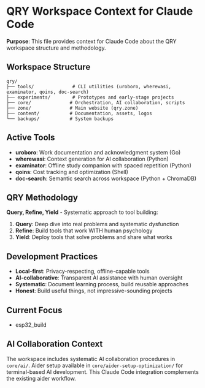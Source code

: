# QRY Workspace Context for Claude Code

**Purpose**: This file provides context for Claude Code about the QRY workspace structure and methodology.

## Workspace Structure

```
qry/
├── tools/              # CLI utilities (uroboro, wherewasi, examinator, qoins, doc-search)
├── experiments/        # Prototypes and early-stage projects
├── core/              # Orchestration, AI collaboration, scripts
├── zone/              # Main website (qry.zone)
├── content/           # Documentation, assets, logos
└── backups/           # System backups
```

## Active Tools

- **uroboro**: Work documentation and acknowledgment system (Go)
- **wherewasi**: Context generation for AI collaboration (Python)
- **examinator**: Offline study companion with spaced repetition (Python)
- **qoins**: Cost tracking and optimization (Shell)
- **doc-search**: Semantic search across workspace (Python + ChromaDB)

## QRY Methodology

**Query, Refine, Yield** - Systematic approach to tool building:
1. **Query**: Deep dive into real problems and systematic dysfunction
2. **Refine**: Build tools that work WITH human psychology
3. **Yield**: Deploy tools that solve problems and share what works

## Development Practices

- **Local-first**: Privacy-respecting, offline-capable tools
- **AI-collaborative**: Transparent AI assistance with human oversight
- **Systematic**: Document learning process, build reusable approaches
- **Honest**: Build useful things, not impressive-sounding projects

## Current Focus

- esp32_build

## AI Collaboration Context

The workspace includes systematic AI collaboration procedures in `core/ai/`.
Aider setup available in `core/aider-setup-optimization/` for terminal-based AI development.
This Claude Code integration complements the existing aider workflow.
